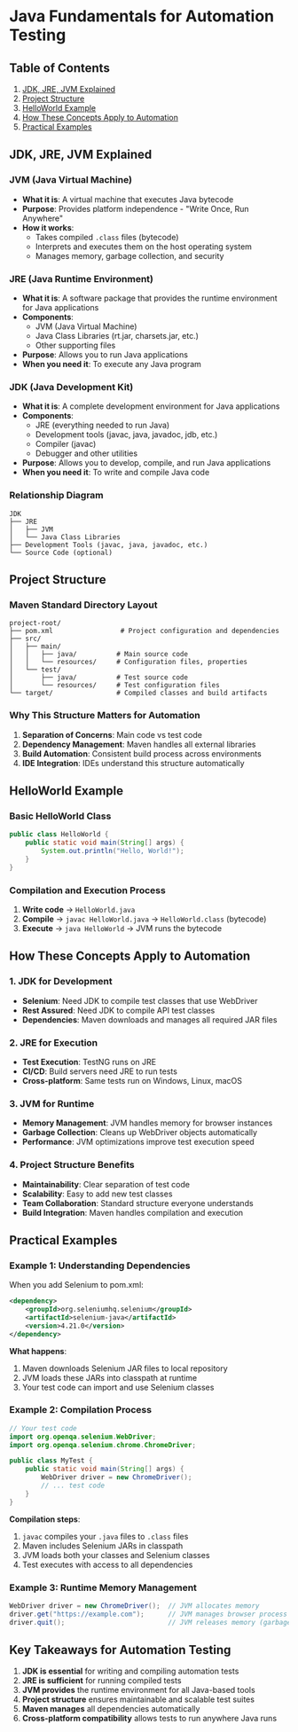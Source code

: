 # Java Fundamentals for Automation Testing

## Table of Contents
1. [JDK, JRE, JVM Explained](#jdk-jre-jvm-explained)
2. [Project Structure](#project-structure)
3. [HelloWorld Example](#helloworld-example)
4. [How These Concepts Apply to Automation](#how-these-concepts-apply-to-automation)
5. [Practical Examples](#practical-examples)

## JDK, JRE, JVM Explained

### JVM (Java Virtual Machine)
- **What it is**: A virtual machine that executes Java bytecode
- **Purpose**: Provides platform independence - "Write Once, Run Anywhere"
- **How it works**: 
  - Takes compiled `.class` files (bytecode)
  - Interprets and executes them on the host operating system
  - Manages memory, garbage collection, and security

### JRE (Java Runtime Environment)
- **What it is**: A software package that provides the runtime environment for Java applications
- **Components**:
  - JVM (Java Virtual Machine)
  - Java Class Libraries (rt.jar, charsets.jar, etc.)
  - Other supporting files
- **Purpose**: Allows you to run Java applications
- **When you need it**: To execute any Java program

### JDK (Java Development Kit)
- **What it is**: A complete development environment for Java applications
- **Components**:
  - JRE (everything needed to run Java)
  - Development tools (javac, java, javadoc, jdb, etc.)
  - Compiler (javac)
  - Debugger and other utilities
- **Purpose**: Allows you to develop, compile, and run Java applications
- **When you need it**: To write and compile Java code

### Relationship Diagram
```
JDK
├── JRE
│   ├── JVM
│   └── Java Class Libraries
├── Development Tools (javac, java, javadoc, etc.)
└── Source Code (optional)
```

## Project Structure

### Maven Standard Directory Layout
```
project-root/
├── pom.xml                 # Project configuration and dependencies
├── src/
│   ├── main/
│   │   ├── java/          # Main source code
│   │   └── resources/     # Configuration files, properties
│   └── test/
│       ├── java/          # Test source code
│       └── resources/     # Test configuration files
└── target/                # Compiled classes and build artifacts
```

### Why This Structure Matters for Automation
1. **Separation of Concerns**: Main code vs test code
2. **Dependency Management**: Maven handles all external libraries
3. **Build Automation**: Consistent build process across environments
4. **IDE Integration**: IDEs understand this structure automatically

## HelloWorld Example

### Basic HelloWorld Class
```java
public class HelloWorld {
    public static void main(String[] args) {
        System.out.println("Hello, World!");
    }
}
```

### Compilation and Execution Process
1. **Write code** → `HelloWorld.java`
2. **Compile** → `javac HelloWorld.java` → `HelloWorld.class` (bytecode)
3. **Execute** → `java HelloWorld` → JVM runs the bytecode

## How These Concepts Apply to Automation

### 1. JDK for Development
- **Selenium**: Need JDK to compile test classes that use WebDriver
- **Rest Assured**: Need JDK to compile API test classes
- **Dependencies**: Maven downloads and manages all required JAR files

### 2. JRE for Execution
- **Test Execution**: TestNG runs on JRE
- **CI/CD**: Build servers need JRE to run tests
- **Cross-platform**: Same tests run on Windows, Linux, macOS

### 3. JVM for Runtime
- **Memory Management**: JVM handles memory for browser instances
- **Garbage Collection**: Cleans up WebDriver objects automatically
- **Performance**: JVM optimizations improve test execution speed

### 4. Project Structure Benefits
- **Maintainability**: Clear separation of test code
- **Scalability**: Easy to add new test classes
- **Team Collaboration**: Standard structure everyone understands
- **Build Integration**: Maven handles compilation and execution

## Practical Examples

### Example 1: Understanding Dependencies
When you add Selenium to pom.xml:
```xml
<dependency>
    <groupId>org.seleniumhq.selenium</groupId>
    <artifactId>selenium-java</artifactId>
    <version>4.21.0</version>
</dependency>
```

**What happens**:
1. Maven downloads Selenium JAR files to local repository
2. JVM loads these JARs into classpath at runtime
3. Your test code can import and use Selenium classes

### Example 2: Compilation Process
```java
// Your test code
import org.openqa.selenium.WebDriver;
import org.openqa.selenium.chrome.ChromeDriver;

public class MyTest {
    public static void main(String[] args) {
        WebDriver driver = new ChromeDriver();
        // ... test code
    }
}
```

**Compilation steps**:
1. `javac` compiles your `.java` files to `.class` files
2. Maven includes Selenium JARs in classpath
3. JVM loads both your classes and Selenium classes
4. Test executes with access to all dependencies

### Example 3: Runtime Memory Management
```java
WebDriver driver = new ChromeDriver();  // JVM allocates memory
driver.get("https://example.com");      // JVM manages browser process
driver.quit();                          // JVM releases memory (garbage collection)
```

## Key Takeaways for Automation Testing

1. **JDK is essential** for writing and compiling automation tests
2. **JRE is sufficient** for running compiled tests
3. **JVM provides** the runtime environment for all Java-based tools
4. **Project structure** ensures maintainable and scalable test suites
5. **Maven manages** all dependencies automatically
6. **Cross-platform compatibility** allows tests to run anywhere Java runs
